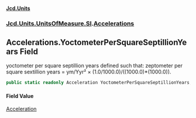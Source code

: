 #### [Jcd.Units](index.md 'index')
### [Jcd.Units.UnitsOfMeasure.SI](Jcd.Units.UnitsOfMeasure.SI.md 'Jcd.Units.UnitsOfMeasure.SI').[Accelerations](Accelerations.md 'Jcd.Units.UnitsOfMeasure.SI.Accelerations')

## Accelerations.YoctometerPerSquareSeptillionYears Field

yoctometer per square septillion years defined such that: zeptometer per square sextillion years = ym/Yyr² ×
(1.0/1000.0)/((1000.0)*(1000.0)).

```csharp
public static readonly Acceleration YoctometerPerSquareSeptillionYears;
```

#### Field Value
[Acceleration](Acceleration.md 'Jcd.Units.UnitTypes.Acceleration')